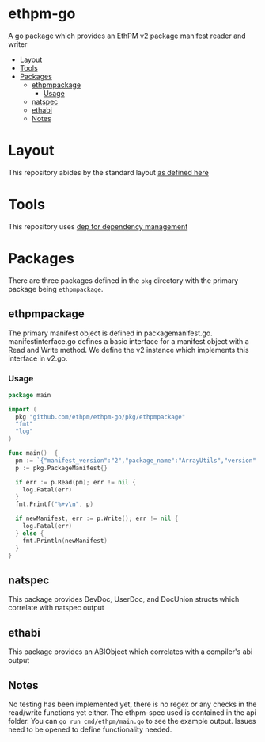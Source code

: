 ethpm-go
=========================
A go package which provides an EthPM v2 package manifest reader and writer

<!-- START doctoc generated TOC please keep comment here to allow auto update -->
<!-- DON'T EDIT THIS SECTION, INSTEAD RE-RUN doctoc TO UPDATE -->


- [Layout](#layout)
- [Tools](#tools)
- [Packages](#packages)
  - [ethpmpackage](#ethpmpackage)
    - [Usage](#usage)
  - [natspec](#natspec)
  - [ethabi](#ethabi)
  - [Notes](#notes)

<!-- END doctoc generated TOC please keep comment here to allow auto update -->

# Layout
This repository abides by the standard layout [as defined here](https://github.com/golang-standards/project-layout)

# Tools
This repository uses [dep for dependency management](https://golang.github.io/dep/)

# Packages
There are three packages defined in the `pkg` directory with the primary package being `ethpmpackage`.

## ethpmpackage
The primary manifest object is defined in packagemanifest.go. manifestinterface.go defines a basic interface for a manifest object with a Read and Write method. We define the v2 instance which implements this interface in v2.go.   

### Usage
```go
package main

import (
  pkg "github.com/ethpm/ethpm-go/pkg/ethpmpackage"
  "fmt"
  "log"
)

func main()  {
  pm := `{"manifest_version":"2","package_name":"ArrayUtils","version":"1.2.7"}`
  p := pkg.PackageManifest{}

  if err := p.Read(pm); err != nil {
    log.Fatal(err)
  }
  fmt.Printf("%+v\n", p)

  if newManifest, err := p.Write(); err != nil {
    log.Fatal(err)
  } else {
    fmt.Println(newManifest)
  }
}
```

## natspec
This package provides DevDoc, UserDoc, and DocUnion structs which correlate with natspec output

## ethabi
This package provides an ABIObject which correlates with a compiler's abi output

## Notes
No testing has been implemented yet, there is no regex or any checks in the read/write functions yet either. The ethpm-spec used is contained in the api folder. You can `go run cmd/ethpm/main.go` to see the example output. Issues need to be opened to define functionality needed.
